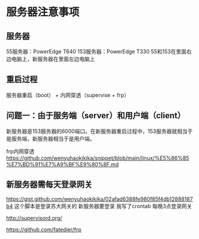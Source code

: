 # 服务器注意事项

## 服务器
55服务器：PowerEdge T640
153服务器：PowerEdge T330
55和153在里面右边电脑上，新服务器在里面左边电脑上

## 重启过程
服务器重启（boot） + 内网穿透（supervise + frp）

## 问题一：由于服务端（server）和用户端（client）
新服务器是153服务器的6000端口。在新服务器重启过程中，153服务器就相当于是服务端，新服务器相当于是用户端。

frp内网穿透
https://github.com/wenyuhaokikika/snippet/blob/main/linux/%E5%86%85%E7%BD%91%E7%A9%BF%E9%80%8F.md

## 新服务器需每天登录网关
https://gist.github.com/wenyuhaokikika/02afad6388fe980f85f4db12888187b4 这个脚本是登录苏大网关的 新服务器要登录 我写了crontab 每晚3点登录网关

http://supervisord.org/

https://github.com/fatedier/frp
